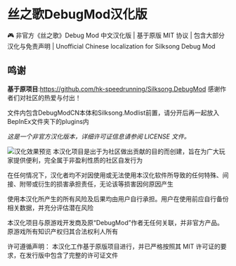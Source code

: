 # 丝之歌DebugMod汉化版
🎮 非官方《丝之歌》Debug Mod 中文汉化版 | 基于原版 MIT 协议 | 包含大部分汉化与免责声明 | Unofficial Chinese localization for Silksong Debug Mod
## 鸣谢
**基于原项目**:https://github.com/hk-speedrunning/Silksong.DebugMod
感谢作者们对社区的热爱与付出！

文件内包含DebugModCN本体和Silksong.Modlist前置，请分开后再一起放入BepInEx文件夹下的plugins内

*这是一个非官方汉化版本，详细许可证信息请参阅 LICENSE 文件。*

![汉化效果预览](https://github.com/GreenYogurt261/Silksong-DebugMod-CN/blob/main/%E6%B1%89%E5%8C%96%E9%A2%84%E8%A7%88.png)
本汉化项目是出于为社区做出贡献的目的而创建，旨在为广大玩家提供便利，完全属于非盈利性质的社区自发行为

在任何情况下，汉化者均不对因使用或无法使用本汉化软件所导致的任何特殊、间接、附带或衍生的损害承担责任，无论该等损害因何原因产生

使用本汉化所产生的所有风险及后果均由用户自行承担。用户在使用前应自行备份相关数据，并充分评估潜在风险

本汉化项目与原游戏开发商及原“DebugMod”作者无任何关联，并非官方产品。原游戏所有知识产权归其合法权利人所有

许可遵循声明：
本汉化工作基于原版项目进行，并已严格按照其 MIT 许可证的要求，在发行版中包含了完整的许可证文件
